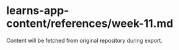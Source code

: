 # learns-app-content/references/week-11.md

Content will be fetched from original repository during export.